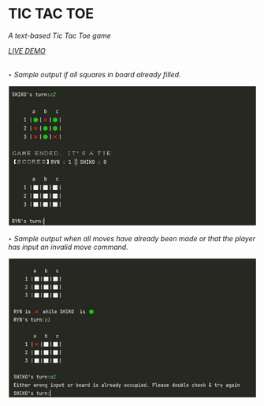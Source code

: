 <h1>TIC TAC TOE</h1>
<p><em>A text-based Tic Tac Toe game<em><p>
<a href="https://replit.com/@RynSample/DAY-83?v=1"> LIVE DEMO </a> 
  <br>
  <br>
  <p>‣ Sample output if all squares in board already filled.</p> 
<img src="images/1.JPG" width=700>  
  <br>
  <p>‣ Sample output when all moves have already been made or that the player has input an invalid move command.</p> 
 <img src="images/2.JPG" width=700>  
  
 








